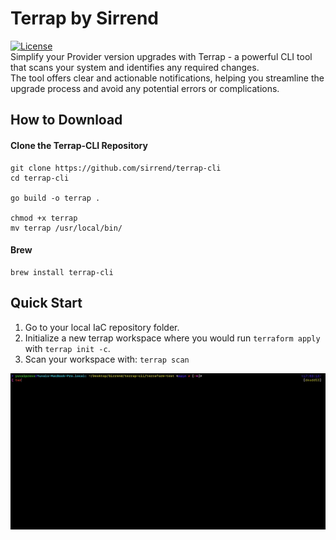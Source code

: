 # Terrap by Sirrend
[![License](https://img.shields.io/badge/License-Apache_2.0-blue.svg)](https://opensource.org/licenses/Apache-2.0) </br>
Simplify your Provider version upgrades with Terrap - a powerful CLI tool that scans your system and identifies any required changes. </br>
The tool offers clear and actionable notifications, helping you streamline the upgrade process and avoid any potential errors or complications. 

## How to Download
#### Clone the Terrap-CLI Repository
```shell
git clone https://github.com/sirrend/terrap-cli
cd terrap-cli

go build -o terrap .

chmod +x terrap
mv terrap /usr/local/bin/
```

#### Brew
```shell
brew install terrap-cli
```

## Quick Start
1. Go to your local IaC repository folder.
2. Initialize a new terrap workspace where you would run `terraform apply` with `terrap init -c`.
3. Scan your workspace with: `terrap scan`

![Terrap Scan](docs/terrap-scan.gif)
